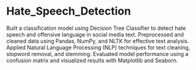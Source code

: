 # Hate_Speech_Detection

 Built a classification model using Decision Tree Classifier to detect hate speech and offensive language in
 social media text.
 Preprocessed and cleaned data using Pandas, NumPy, and NLTK for effective text analysis.
 Applied Natural Language Processing (NLP) techniques for text cleaning, stopword removal, and stemming.
 Evaluated model performance using a confusion matrix and visualized results with Matplotlib and Seaborn.

